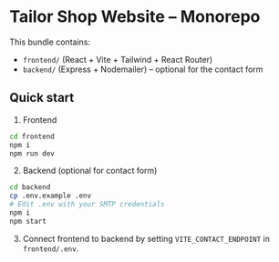 # Tailor Shop Website – Monorepo

This bundle contains:
- `frontend/` (React + Vite + Tailwind + React Router)
- `backend/` (Express + Nodemailer) – optional for the contact form

## Quick start
1) Frontend
```bash
cd frontend
npm i
npm run dev
```

2) Backend (optional for contact form)
```bash
cd backend
cp .env.example .env
# Edit .env with your SMTP credentials
npm i
npm start
```

3) Connect frontend to backend by setting `VITE_CONTACT_ENDPOINT` in `frontend/.env`.
